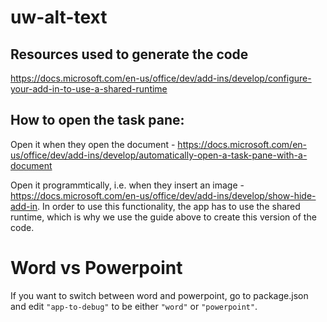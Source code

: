 # uw-alt-text

## Resources used to generate the code
https://docs.microsoft.com/en-us/office/dev/add-ins/develop/configure-your-add-in-to-use-a-shared-runtime



## How to open the task pane:
Open it when they open the document - https://docs.microsoft.com/en-us/office/dev/add-ins/develop/automatically-open-a-task-pane-with-a-document

Open it programmtically, i.e. when they insert an image - https://docs.microsoft.com/en-us/office/dev/add-ins/develop/show-hide-add-in. In order to use this functionality, the app has to use the shared runtime, which is why we use the guide above to create this version of the code.

# Word vs Powerpoint
If you want to switch between word and powerpoint, go to package.json and edit `"app-to-debug"` to be either `"word"` or `"powerpoint"`.
